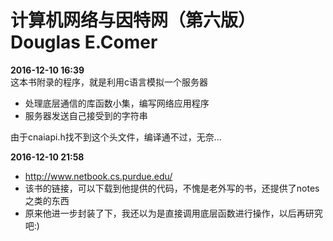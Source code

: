 # 计算机网络与因特网（第六版）Douglas E.Comer  

**2016-12-10 16:39**     
这本书附录的程序，就是利用c语言模拟一个服务器  

- 处理底层通信的库函数小集，编写网络应用程序    
- 服务器发送自己接受到的字符串  

由于cnaiapi.h找不到这个头文件，编译通不过，无奈...   

**2016-12-10 21:58**  
- http://www.netbook.cs.purdue.edu/  
- 该书的链接，可以下载到他提供的代码，不愧是老外写的书，还提供了notes之类的东西  
- 原来他进一步封装了下，我还以为是直接调用底层函数进行操作，以后再研究吧:)    
